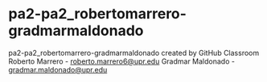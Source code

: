 # pa2-pa2_robertomarrero-gradmarmaldonado
pa2-pa2_robertomarrero-gradmarmaldonado created by GitHub Classroom
Roberto Marrero - roberto.marrero6@upr.edu
Gradmar Maldonado - gradmar.maldonado@upr.edu
